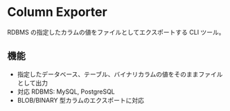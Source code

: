 # Column Exporter

RDBMS の指定したカラムの値をファイルとしてエクスポートする CLI ツール。

## 機能

- 指定したデータベース、テーブル、バイナリカラムの値をそのままファイルとして出力
- 対応 RDBMS: MySQL, PostgreSQL
- BLOB/BINARY 型カラムのエクスポートに対応

